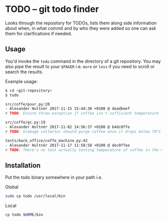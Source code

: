 # TODO – git todo finder 
Looks through the repository for TODOs, lists them along side information 
about when, in what commit and by who they were added so one can ask them
for clarifications if needed.

## Usage
You'd invoke the `todo` command in the directory of a git repository.
You may also pipe the result to your `$PAGER` i.e. `more` or `less` if you need
to scroll or search the results.

Example usage:
```sh
$ cd <git-repository>
$ todo

src/coffe/pour.py:20
- Alexander Hultnér 2017-11-15 15:44:38 +0100 @ deadbeef 
# TODO: Ensure throw exception if coffee isn't sufficient temperature

src/coffe/gc.py:19
- Alexander Hultnér 2017-11-02 14:56:37 +0100 @ b4dc0ffe 
# TODO: Grabage collector should purge coffee once it drops below 70°C or 155°F 

tests/back_office/coffe_machine.py:42
- Alexander Hultnér 2017-11-17 11:58:58 +0100 @ dec0ffee 
# TODO: There's no test actually testing temperature of coffee in the machine 

```

## Installation
Put the todo binary somewhere in your path i.e.

Global
```sh
sudo cp todo /usr/local/bin
```

Local
```sh
cp todo $HOME/bin
```

